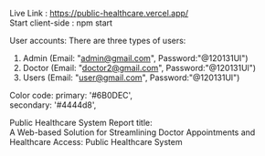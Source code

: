Live Link : https://public-healthcare.vercel.app/<br/>
Start client-side : npm start

User accounts:
There are three types of users:
1. Admin    (Email: "admin@gmail.com", Password:"@120131Ul")<br/>
2. Doctor   (Email: "doctor2@gmail.com", Password:"@120131Ul")<br/>
3. Users    (Email: "user@gmail.com", Password:"@120131Ul")<br/>

Color code:
primary: '#6B0DEC',<br/>
secondary: '#4444d8',

Public Healthcare System Report title: <br/>
A Web-based Solution for Streamlining Doctor Appointments and Healthcare Access: Public Healthcare System